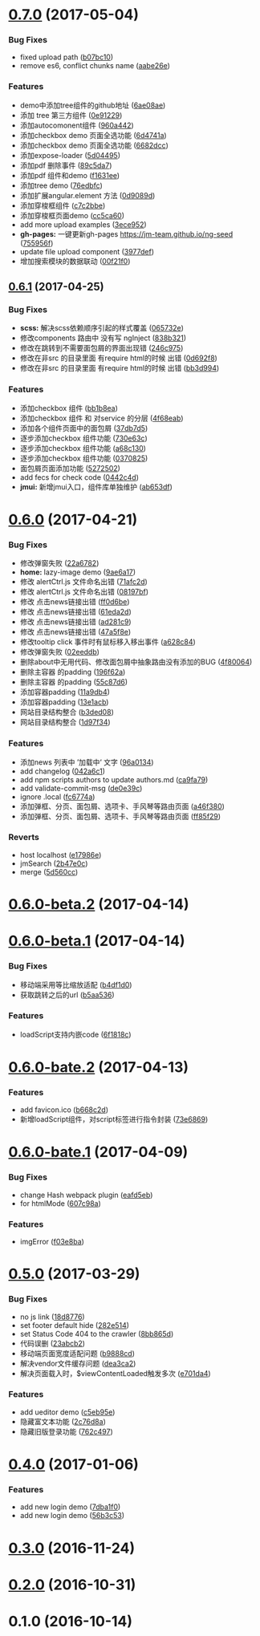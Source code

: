 <a name="0.7.0"></a>
# [0.7.0](https://github.com/jm-team/ng-seed/compare/v0.6.1...v0.7.0) (2017-05-04)


### Bug Fixes

* fixed upload path ([b07bc10](https://github.com/jm-team/ng-seed/commit/b07bc10))
* remove es6, conflict chunks name ([aabe26e](https://github.com/jm-team/ng-seed/commit/aabe26e))


### Features

*  demo中添加tree组件的github地址 ([6ae08ae](https://github.com/jm-team/ng-seed/commit/6ae08ae))
*  添加 tree 第三方组件 ([0e91229](https://github.com/jm-team/ng-seed/commit/0e91229))
*  添加autocomonent组件 ([960a442](https://github.com/jm-team/ng-seed/commit/960a442))
*  添加checkbox demo 页面全选功能 ([6d4741a](https://github.com/jm-team/ng-seed/commit/6d4741a))
*  添加checkbox demo 页面全选功能 ([6682dcc](https://github.com/jm-team/ng-seed/commit/6682dcc))
*  添加expose-loader ([5d04495](https://github.com/jm-team/ng-seed/commit/5d04495))
*  添加pdf 删除事件 ([89c5da7](https://github.com/jm-team/ng-seed/commit/89c5da7))
*  添加pdf 组件和demo ([f1631ee](https://github.com/jm-team/ng-seed/commit/f1631ee))
*  添加tree demo ([76edbfc](https://github.com/jm-team/ng-seed/commit/76edbfc))
*  添加扩展angular.element 方法 ([0d9089d](https://github.com/jm-team/ng-seed/commit/0d9089d))
*  添加穿梭框组件 ([c7c2bbe](https://github.com/jm-team/ng-seed/commit/c7c2bbe))
*  添加穿梭框页面demo ([cc5ca60](https://github.com/jm-team/ng-seed/commit/cc5ca60))
* add more upload examples ([3ece952](https://github.com/jm-team/ng-seed/commit/3ece952))
* **gh-pages:** 一键更新gh-pages https://jm-team.github.io/ng-seed ([755956f](https://github.com/jm-team/ng-seed/commit/755956f))
* update file upload component ([3977def](https://github.com/jm-team/ng-seed/commit/3977def))
* 增加搜索模块的数据联动 ([00f21f0](https://github.com/jm-team/ng-seed/commit/00f21f0))



<a name="0.6.1"></a>
## [0.6.1](https://github.com/jm-team/ng-seed/compare/v0.6.0...v0.6.1) (2017-04-25)


### Bug Fixes

* **scss:** 解决scss依赖顺序引起的样式覆盖 ([065732e](https://github.com/jm-team/ng-seed/commit/065732e))
*  修改components 路由中 没有写 ngInject ([838b321](https://github.com/jm-team/ng-seed/commit/838b321))
*  修改在跳转到不需要面包屑的界面出现错 ([246c975](https://github.com/jm-team/ng-seed/commit/246c975))
*  修改在非src 的目录里面 有require html的时候 出错 ([0d692f8](https://github.com/jm-team/ng-seed/commit/0d692f8))
*  修改在非src 的目录里面 有require html的时候 出错 ([bb3d994](https://github.com/jm-team/ng-seed/commit/bb3d994))


### Features

*  添加checkbox 组件 ([bb1b8ea](https://github.com/jm-team/ng-seed/commit/bb1b8ea))
*  添加checkbox 组件 和 对service 的分层 ([4f68eab](https://github.com/jm-team/ng-seed/commit/4f68eab))
*  添加各个组件页面中的面包屑 ([37db7d5](https://github.com/jm-team/ng-seed/commit/37db7d5))
*  逐步添加checkbox 组件功能 ([730e63c](https://github.com/jm-team/ng-seed/commit/730e63c))
*  逐步添加checkbox 组件功能 ([a68c130](https://github.com/jm-team/ng-seed/commit/a68c130))
*  逐步添加checkbox 组件功能 ([0370825](https://github.com/jm-team/ng-seed/commit/0370825))
*  面包屑页面添加功能 ([5272502](https://github.com/jm-team/ng-seed/commit/5272502))
* add fecs for check code ([0442c4d](https://github.com/jm-team/ng-seed/commit/0442c4d))
* **jmui:** 新增jmui入口，组件库单独维护 ([ab653df](https://github.com/jm-team/ng-seed/commit/ab653df))



<a name="0.6.0"></a>
# [0.6.0](https://github.com/jm-team/ng-seed/compare/v0.6.0-beta.2...v0.6.0) (2017-04-21)


### Bug Fixes

*  修改弹窗失败 ([22a6782](https://github.com/jm-team/ng-seed/commit/22a6782))
* **home:**  lazy-image demo ([9ae6a17](https://github.com/jm-team/ng-seed/commit/9ae6a17))
*  修改 alertCtrl.js 文件命名出错 ([71afc2d](https://github.com/jm-team/ng-seed/commit/71afc2d))
*  修改 alertCtrl.js 文件命名出错 ([08197bf](https://github.com/jm-team/ng-seed/commit/08197bf))
*  修改 点击news链接出错 ([ff0d6be](https://github.com/jm-team/ng-seed/commit/ff0d6be))
*  修改 点击news链接出错 ([61eda2d](https://github.com/jm-team/ng-seed/commit/61eda2d))
*  修改 点击news链接出错 ([ad281c9](https://github.com/jm-team/ng-seed/commit/ad281c9))
*  修改 点击news链接出错 ([47a5f8e](https://github.com/jm-team/ng-seed/commit/47a5f8e))
*  修改tooltip click 事件时有鼠标移入移出事件 ([a628c84](https://github.com/jm-team/ng-seed/commit/a628c84))
*  修改弹窗失败 ([02eeddb](https://github.com/jm-team/ng-seed/commit/02eeddb))
*  删除about中无用代码、修改面包屑中抽象路由没有添加的BUG ([4f80064](https://github.com/jm-team/ng-seed/commit/4f80064))
*  删除主容器 的padding ([196f62a](https://github.com/jm-team/ng-seed/commit/196f62a))
*  删除主容器 的padding ([55c87d6](https://github.com/jm-team/ng-seed/commit/55c87d6))
* 添加容器padding ([11a9db4](https://github.com/jm-team/ng-seed/commit/11a9db4))
* 添加容器padding ([13e1acb](https://github.com/jm-team/ng-seed/commit/13e1acb))
* 网站目录结构整合 ([b3ded08](https://github.com/jm-team/ng-seed/commit/b3ded08))
* 网站目录结构整合 ([1d97f34](https://github.com/jm-team/ng-seed/commit/1d97f34))


### Features

*  添加news 列表中 ’加载中‘ 文字 ([96a0134](https://github.com/jm-team/ng-seed/commit/96a0134))
* add changelog ([042a6c1](https://github.com/jm-team/ng-seed/commit/042a6c1))
* add npm scripts authors to update authors.md ([ca9fa79](https://github.com/jm-team/ng-seed/commit/ca9fa79))
* add validate-commit-msg ([de0e39c](https://github.com/jm-team/ng-seed/commit/de0e39c))
* ignore .local ([fc6774a](https://github.com/jm-team/ng-seed/commit/fc6774a))
* 添加弹框、分页、面包屑、选项卡、手风琴等路由页面 ([a46f380](https://github.com/jm-team/ng-seed/commit/a46f380))
* 添加弹框、分页、面包屑、选项卡、手风琴等路由页面 ([ff85f29](https://github.com/jm-team/ng-seed/commit/ff85f29))


### Reverts

* host localhost ([e17986e](https://github.com/jm-team/ng-seed/commit/e17986e))
* jmSearch ([2b47e0c](https://github.com/jm-team/ng-seed/commit/2b47e0c))
* merge ([5d560cc](https://github.com/jm-team/ng-seed/commit/5d560cc))



<a name="0.6.0-beta.2"></a>
# [0.6.0-beta.2](https://github.com/jm-team/ng-seed/compare/v0.6.0-beta.1...v0.6.0-beta.2) (2017-04-14)



<a name="0.6.0-beta.1"></a>
# [0.6.0-beta.1](https://github.com/jm-team/ng-seed/compare/v0.6.0-bate.2...v0.6.0-beta.1) (2017-04-14)


### Bug Fixes

* 移动端采用等比缩放适配 ([b4df1d0](https://github.com/jm-team/ng-seed/commit/b4df1d0))
* 获取跳转之后的url ([b5aa536](https://github.com/jm-team/ng-seed/commit/b5aa536))


### Features

* loadScript支持内嵌code ([6f1818c](https://github.com/jm-team/ng-seed/commit/6f1818c))



<a name="0.6.0-bate.2"></a>
# [0.6.0-bate.2](https://github.com/jm-team/ng-seed/compare/v0.6.0-bate.1...v0.6.0-bate.2) (2017-04-13)


### Features

* add favicon.ico ([b668c2d](https://github.com/jm-team/ng-seed/commit/b668c2d))
* 新增loadScript组件，对script标签进行指令封装 ([73e6869](https://github.com/jm-team/ng-seed/commit/73e6869))



<a name="0.6.0-bate.1"></a>
# [0.6.0-bate.1](https://github.com/jm-team/ng-seed/compare/v0.5.0...v0.6.0-bate.1) (2017-04-09)


### Bug Fixes

* change Hash webpack plugin ([eafd5eb](https://github.com/jm-team/ng-seed/commit/eafd5eb))
* for htmlMode ([607c98a](https://github.com/jm-team/ng-seed/commit/607c98a))


### Features

* imgError ([f03e8ba](https://github.com/jm-team/ng-seed/commit/f03e8ba))



<a name="0.5.0"></a>
# [0.5.0](https://github.com/jm-team/ng-seed/compare/v0.4.0...v0.5.0) (2017-03-29)


### Bug Fixes

* no js link ([18d8776](https://github.com/jm-team/ng-seed/commit/18d8776))
* set footer default hide ([282e514](https://github.com/jm-team/ng-seed/commit/282e514))
* set Status Code 404 to the crawler ([8bb865d](https://github.com/jm-team/ng-seed/commit/8bb865d))
* 代码误删 ([23abcb2](https://github.com/jm-team/ng-seed/commit/23abcb2))
* 移动端页面宽度适配问题 ([b9888cd](https://github.com/jm-team/ng-seed/commit/b9888cd))
* 解决vendor文件缓存问题 ([dea3ca2](https://github.com/jm-team/ng-seed/commit/dea3ca2))
* 解决页面载入时，$viewContentLoaded触发多次 ([e701da4](https://github.com/jm-team/ng-seed/commit/e701da4))


### Features

* add ueditor demo ([c5eb95e](https://github.com/jm-team/ng-seed/commit/c5eb95e))
* 隐藏富文本功能 ([2c76d8a](https://github.com/jm-team/ng-seed/commit/2c76d8a))
* 隐藏旧版登录功能 ([762c497](https://github.com/jm-team/ng-seed/commit/762c497))



<a name="0.4.0"></a>
# [0.4.0](https://github.com/jm-team/ng-seed/compare/v0.3.0...v0.4.0) (2017-01-06)


### Features

* add new login demo ([7dba1f0](https://github.com/jm-team/ng-seed/commit/7dba1f0))
* add new login demo ([56b3c53](https://github.com/jm-team/ng-seed/commit/56b3c53))



<a name="0.3.0"></a>
# [0.3.0](https://github.com/jm-team/ng-seed/compare/v0.2.0...v0.3.0) (2016-11-24)



<a name="0.2.0"></a>
# [0.2.0](https://github.com/jm-team/ng-seed/compare/v0.1.0...v0.2.0) (2016-10-31)



<a name="0.1.0"></a>
# 0.1.0 (2016-10-14)




